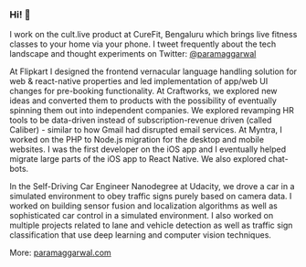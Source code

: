 ### Hi! 👋

I work on the cult.live product at CureFit, Bengaluru which brings live fitness classes to your home via your phone. I tweet frequently about the tech landscape and thought experiments on Twitter: [@paramaggarwal](https://twitter.com/paramaggarwal)

At Flipkart I designed the frontend vernacular language handling solution for web & react-native properties and led implementation of app/web UI changes for pre-booking functionality. At Craftworks, we explored new ideas and converted them to products with the possibility of eventually spinning them out into independent companies. We explored revamping HR tools to be data-driven instead of subscription-revenue driven (called Caliber) - similar to how Gmail had disrupted email services. At Myntra, I worked on the PHP to Node.js migration for the desktop and mobile websites. I was the first developer on the iOS app and I eventually helped migrate large parts of the iOS app to React Native. We also explored chat-bots.

In the Self-Driving Car Engineer Nanodegree at Udacity, we drove a car in a simulated environment to obey traffic signs purely based on camera data. I worked on building sensor fusion and localization algorithms as well as sophisticated car control in a simulated environment. I also worked on multiple projects related to lane and vehicle detection as well as traffic sign classification that use deep learning and computer vision techniques.

More: [paramaggarwal.com](https://paramaggarwal.com)
